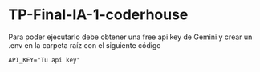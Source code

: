 # TP-Final-IA-1-coderhouse

Para poder ejecutarlo debe obtener una free api key de Gemini y crear un .env en la carpeta raíz con el siguiente código

`API_KEY="Tu api key"`
